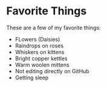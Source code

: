 # Favorite Things

These are a few of my favorite things:

- FLowers (Daisies)
- Raindrops on roses
- Whiskers on kittens
- Bright copper kettles
- Warm woolen mittens
- Not editing directly on GitHub
- Getting sleep
